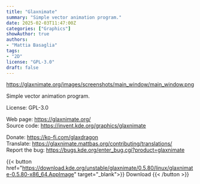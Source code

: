 ```yaml
---
title: "Glaxnimate"
summary: "Simple vector animation program."
date: 2025-02-03T11:47:00Z
categories: ["Graphics"]
showAuthor: true
authors:
- "Mattia Basaglia"
tags: 
- "2D"
license: "GPL-3.0"
draft: false
---
```


https://glaxnimate.org/images/screenshots/main_window/main_window.png

Simple vector animation program.

License: GPL-3.0

Web page: <https://glaxnimate.org/>  
Source code: <https://invent.kde.org/graphics/glaxnimate>

Donate: <https://ko-fi.com/glaxdragon>  
Translate: <https://glaxnimate.mattbas.org/contributing/translations/>  
Report the bug: <https://bugs.kde.org/enter_bug.cgi?product=glaxnimate>  

{{< button href="https://download.kde.org/unstable/glaxnimate/0.5.80/linux/glaxnimate-0.5.80-x86_64.AppImage" target="_blank">}}
Download
{{< /button >}}